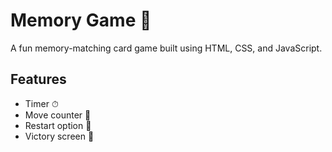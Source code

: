 # Memory Game 🧠
A fun memory-matching card game built using HTML, CSS, and JavaScript.

## Features
- Timer ⏱
- Move counter 🧮
- Restart option 🔁
- Victory screen 🎉
